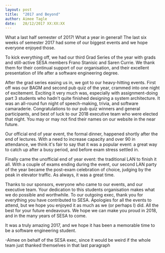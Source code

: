 ```yaml
---
layout:	post
title:	"2017 and Beyond"
author:	Aimee Tagle
date:	28/12/2017 XX:XX:XX
---
```


What a last half semester of 2017! What a year in general! The last six weeks of semester 2017 had some of our biggest events and we hope everyone enjoyed those.

To kick everything off, we had our third Grad Series of the year with grads and still-active SESA members Frano Stanisic and Saren Currie. We thank them for their continual support of our organisation, and their excellent presentation of life after a software engineering degree.

After the grad series easing us in, we got to our heavy-hitting events. First off was our BAGM and second pub quiz of the year, crammed into one night of excitement. Exciting it very much was, especially with assignment-doing part 3 students who hadn't quite finished designing a system architecture. It was an all-round fun night of speech-making, trivia, and software camaraderie. Congratulations to our pub quiz winners and general participants, and best of luck to our 2018 executive team who were elected that night. You may or may not find their names on our website in the near future.

Our official end of year event, the formal dinner, happened shortly after the end of lectures. With a need to increase capacity and over 90 in attendance, we think it's fair to say that it was a popular event: a great way to catch up after a busy period, and before exam stress settled in.

Finally came the unofficial end of year event: the traditional LAN to finish it all. With a couple of exams ending during the event, our second LAN party of the year became the post-exam celebration of choice, judging by the peak in elevator traffic. As always, it was a great time.

Thanks to our sponsors, everyone who came to our events, and our executive team. Your dedication to this students organisation makes what we do possible and worthwhile. To our outgoing exec, thank you for everything you have contributed to SESA. Apologies for all the events to attend, but we hope you enjoyed it as much as we (or perhaps I) did. All the best for your future endeavours. We hope we can make you proud in 2018, and in the many years of SESA to come.

It was a truly amazing 2017, and we hope it has been a memorable time to be a software engineering student.

-Aimee on behalf of the SESA exec, since it would be weird if the whole team just thanked themselves in that last paragraph
